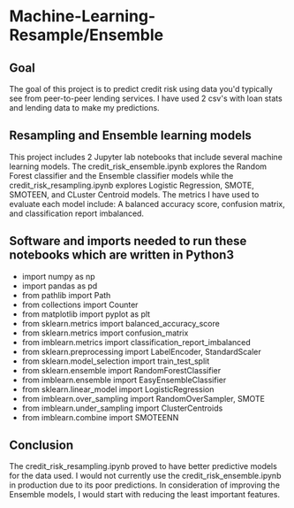 # Machine-Learning-Resample/Ensemble

## Goal 

The goal of this project is to predict credit risk using data you'd typically see from peer-to-peer lending services. I have used 2 csv's with loan stats and lending data to make my predictions. 

## Resampling and Ensemble learning models

This project includes 2 Jupyter lab notebooks that include several machine learning models. The credit_risk_ensemble.ipynb explores the Random Forest classifier and the Ensemble classifier models while the credit_risk_resampling.ipynb explores Logistic Regression, SMOTE, SMOTEEN, and CLuster Centroid models. The metrics I have used to evaluate each model include: A balanced accuracy score, confusion matrix, and classification report imbalanced. 


## Software and imports needed to run these notebooks which are written in Python3

* import numpy as np
* import pandas as pd
* from pathlib import Path
* from collections import Counter
* from matplotlib import pyplot as plt
* from sklearn.metrics import balanced_accuracy_score
* from sklearn.metrics import confusion_matrix
* from imblearn.metrics import classification_report_imbalanced
* from sklearn.preprocessing import LabelEncoder, StandardScaler
* from sklearn.model_selection import train_test_split
* from sklearn.ensemble import RandomForestClassifier
* from imblearn.ensemble import EasyEnsembleClassifier
* from sklearn.linear_model import LogisticRegression
* from imblearn.over_sampling import RandomOverSampler, SMOTE
* from imblearn.under_sampling import ClusterCentroids
* from imblearn.combine import SMOTEENN


## Conclusion

The credit_risk_resampling.ipynb proved to have better predictive models for the data used. I would not currently use the credit_risk_ensemble.ipynb in production due to its poor predictions. In consideration of improving the Ensemble models, I would start with reducing the least important features.   
